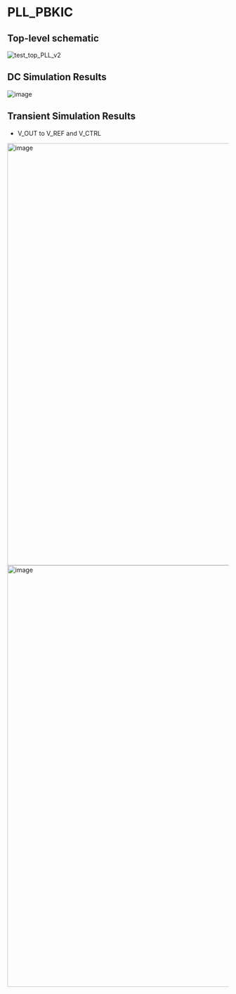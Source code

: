 # PLL_PBKIC

## Top-level schematic

![test_top_PLL_v2](https://github.com/huydo272/PLL_PBKIC/assets/84896940/0ed168b3-c959-4ed9-bf96-26a3eab0032e)

## DC Simulation Results

![image](https://github.com/huydo272/PLL_PBKIC/assets/84896940/4f704fe1-0969-4aa4-9742-402f8a997829)

## Transient Simulation Results

- V_OUT to V_REF and V_CTRL
  
<img width="960" alt="image" src="https://github.com/huydo272/PLL_PBKIC/assets/84896940/7620471d-4845-4224-9d98-af6ae877c60b">

<img width="959" alt="image" src="https://github.com/huydo272/PLL_PBKIC/assets/84896940/fe8c812e-0058-4226-9332-bc9f0fbcca09">


